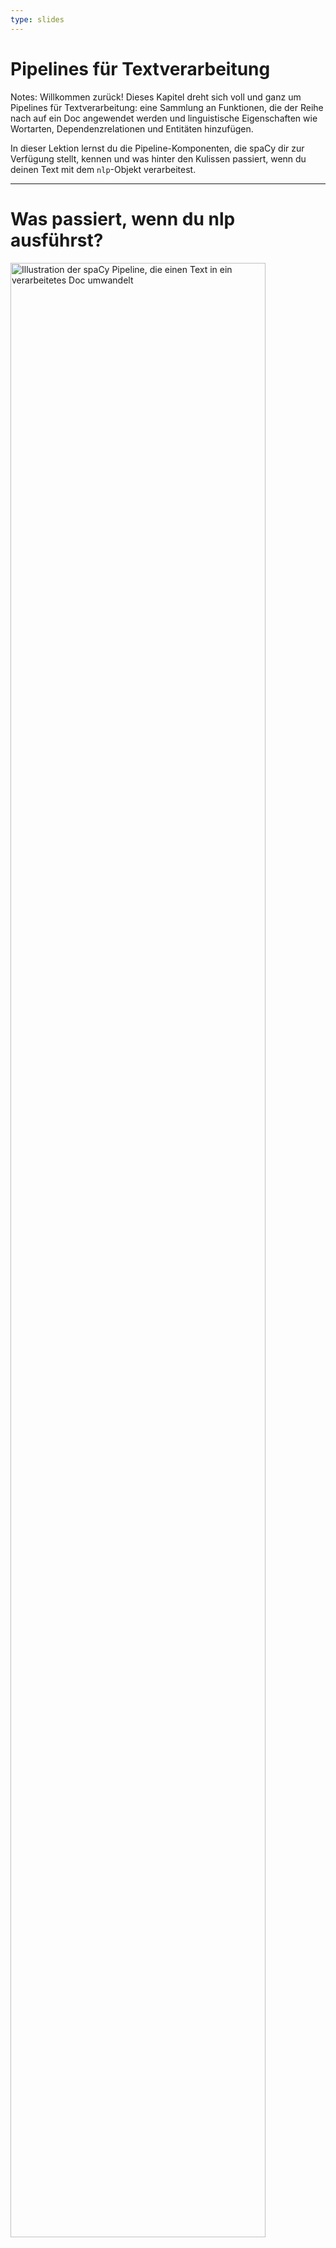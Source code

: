 ```yaml
---
type: slides
---
```


# Pipelines für Textverarbeitung

Notes: Willkommen zurück! Dieses Kapitel dreht sich voll und ganz um Pipelines
für Textverarbeitung: eine Sammlung an Funktionen, die der Reihe nach auf ein
Doc angewendet werden und linguistische Eigenschaften wie Wortarten,
Dependenzrelationen und Entitäten hinzufügen.

In dieser Lektion lernst du die Pipeline-Komponenten, die spaCy dir zur
Verfügung stellt, kennen und was hinter den Kulissen passiert, wenn du deinen
Text mit dem `nlp`-Objekt verarbeitest.

---

# Was passiert, wenn du nlp ausführst?

<img src="/pipeline.png" alt="Illustration der spaCy Pipeline, die einen Text in ein verarbeitetes Doc umwandelt" width="90%" />

```python
doc = nlp("Dies ist ein Satz.")
```

Notes: Du hast dies mittlerweile schon sehr oft ausgeführt: rufe das
`nlp`-Objekt mit einem Text-String auf, und erhalte ein Doc-Objekt zurück.

Aber was macht das `nlp`-Objekt eigentlich?

Zuerst wendet spaCy den Tokenizer an, um den Text-String in ein `Doc`-Objekt
umzuwandeln. Als nächstes werden verschiedene Pipeline-Komponenten der Reihe
nach auf das Doc angewendet. In diesem Fall zuerst der Part-of-speech Tagger,
dann der Dependency Parser, dann der Entity Recognizer. Am Ende wird das
verarbeitete Doc zurückgegeben, damit du mit ihm arbeiten kannst.

---

# Eingebaute Pipeline-Komponenten

| Name        | Beschreibung            | Erstellt                                                  |
| ----------- | :---------------------- | :-------------------------------------------------------- |
| **tagger**  | Part-of-speech Tagger   | `Token.tag`, `Token.pos`                                  |
| **parser**  | Dependency Parser       | `Token.dep`, `Token.head`, `Doc.sents`, `Doc.noun_chunks` |
| **ner**     | Named Entity Recognizer | `Doc.ents`, `Token.ent_iob`, `Token.ent_type`             |
| **textcat** | Text Classifier         | `Doc.cats`                                                |

Notes: spaCy beinhaltet die folgenden eingebauten Pipeline-Komponenten.

Der Part-of-speech Tagger legt die Attribute `Token.tag` und `Token.pos` fest.

Der Dependency Parser fügt die Attribute `Token.dep` und `Token.head` hinzu und
ist außerdem verantwortlich dafür, Sätze und Nominalphrasen, auch "noun chunks"
genannt, zu erkennen.

Der Named Entity Recognizer fügt die erkannten Entitäten zur Property `doc.ents`
hinzu. Er legt außerdem Attribute für Entität-Typen der Tokens fest, die
angeben, ob der Token Teil einer Entität ist.

Der Text Classifier legt Kategorien fest, die auf den gesamten Text zutreffen,
und fügt diese zur Property `doc.cats` hinzu.

Da Text-Kategorien immer sehr spezifisch sind, ist der Text Classifier nicht
standardmäßig Teil der verfügbaren vortrainierten Modelle. Du kannst ihn jedoch
verwenden, um deine eignen Systeme zu trainieren.

---

# Hinter den Kulissen

<img src="/package_meta_de.png" alt="Ein Paket mit dem Label de_core_news_sm mit Ordner und meta.json" />

- Pipeline definiert in der `meta.json` des Modells in der entsprechenden
  Reihenfolge
- Eingebaute Komponenten benötigen binäre Daten, um Vorhersagen zu treffen

Notes: Alle Modelle, die du mit spaCy laden kannst, enthalten verschiedene
Dateien und eine `meta.json`-Datei.

Die Meta-Datei definiert Dinge wie die Sprache und Pipeline. So weiß spaCy,
welche Komponenten erstellt werden sollen.

Die eingebauten Komponenten, die Vorhersagen treffen, benötigen außerdem binäre
Daten. Die Daten sind im Modell-Paket enthalten und werden in die Komponenten
hineingeladen, wenn du das Modell lädst.

---

# Pipeline-Attribute

- `nlp.pipe_names`: Liste der Namen der Pipeline-Komponenten

```python
print(nlp.pipe_names)
```

```out
['tagger', 'parser', 'ner']
```

- `nlp.pipeline`: Liste von `(name, component)` Tuples

```python
print(nlp.pipeline)
```

```out
[('tagger', <spacy.pipeline.Tagger>),
 ('parser', <spacy.pipeline.DependencyParser>),
 ('ner', <spacy.pipeline.EntityRecognizer>)]
```

Notes: Um die Namen der Pipeline-Komponenten zu sehen, die im aktuellen
`nlp`-Objekt vorhanden sind, kannst du das Attribut `nlp.pipe_names` verwenden.

Für eine Liste von Tuples bestehend aus Name und Funktion, kannst du das
Attribut `nlp.pipeline` benutzen.

Die Komponenten-Funktionen sind die Funktionen, die auf das Doc angewendet
werden, um es zu verarbeiten und Attribute festzulegem – zum Beispiel Wortarten
oder Entitäten.

---

# Los geht's!

Notes: Lass uns ein paar spaCy-Pipelines ansehen und hinter die Kulissen
schauen!

